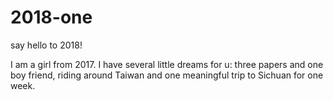 # 2018-one
say hello to 2018!

I am a girl from 2017. I have several little dreams for u: three papers and one boy friend, riding around Taiwan and one meaningful trip to Sichuan for one week. 

